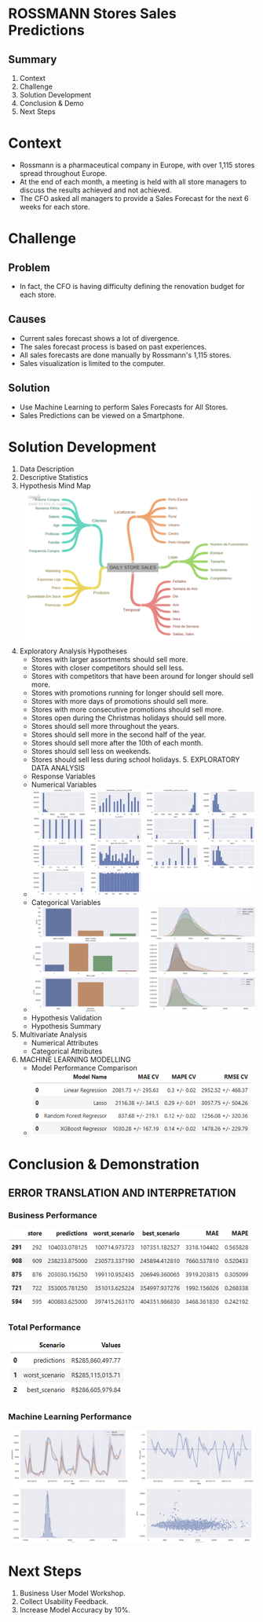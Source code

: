 # ROSSMANN Stores Sales Predictions

## Summary
1. Context
2. Challenge
3. Solution Development
4. Conclusion & Demo
5. Next Steps

# **Context**
- Rossmann is a pharmaceutical company in Europe, with over 1,115 stores spread throughout Europe.
- At the end of each month, a meeting is held with all store managers to discuss the results achieved and not achieved.
- The CFO asked all managers to provide a Sales Forecast for the next 6 weeks for each store.

# **Challenge**
## Problem
- In fact, the CFO is having difficulty defining the renovation budget for each store.

## Causes
- Current sales forecast shows a lot of divergence.
- The sales forecast process is based on past experiences.
- All sales forecasts are done manually by Rossmann's 1,115 stores.
- Sales visualization is limited to the computer.

## Solution
- Use Machine Learning to perform Sales Forecasts for All Stores.
- Sales Predictions can be viewed on a Smartphone.

# **Solution Development**
1. Data Description
2. Descriptive Statistics
3. Hypothesis Mind Map
![mindmaphypothesis](img/MindMapHypothesis.png)
4. Exploratory Analysis Hypotheses
   - Stores with larger assortments should sell more.
   - Stores with closer competitors should sell less.
   - Stores with competitors that have been around for longer should sell more.
   - Stores with promotions running for longer should sell more.
   - Stores with more days of promotions should sell more.
   - Stores with more consecutive promotions should sell more.
   - Stores open during the Christmas holidays should sell more.
   - Stores should sell more throughout the years.
   - Stores should sell more in the second half of the year.
   - Stores should sell more after the 10th of each month.
   - Stores should sell less on weekends.
   - Stores should sell less during school holidays. 5. EXPLORATORY DATA ANALYSIS
   - Response Variables
   - Numerical Variables
   - ![numerical_var](img/numerical_var.png)
   - Categorical Variables
   - ![categorical_var](img/categorical_var.png)
   - Hypothesis Validation
   - Hypothesis Summary
6. Multivariate Analysis
   - Numerical Attributes
   - Categorical Attributes
7. MACHINE LEARNING MODELLING
   - Model Performance Comparison
   - ![model_performance_comparison](img/model_performance_comparison.png)

# **Conclusion & Demonstration**
## ERROR TRANSLATION AND INTERPRETATION
### Business Performance
![business_performance](img/business_performance.png)
### Total Performance
![total_performance](img/total_performance.png)
### Machine Learning Performance
![machine_learning_performance](img/machine_learning_performance.png)

# **Next Steps**
1. Business User Model Workshop.
2. Collect Usability Feedback.
3. Increase Model Accuracy by 10%.